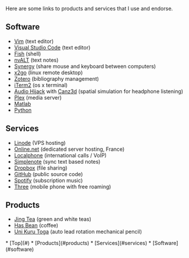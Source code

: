 <div class="content" markdown="1">

Here are some links to products and services that I use and endorse.

## <a name="software"></a>Software

* [Vim](http://www.vim.org/) (text editor)
* [Visual Studio Code](https://code.visualstudio.com/) (text editor)
* [Fish](https://fishshell.com/) (shell)
* [nvALT](http://brettterpstra.com/projects/nvalt/) (text notes)
* [Synergy](http://synergy-project.org/) (share mouse and keyboard between computers)
* [x2go](http://wiki.x2go.org/doku.php) (linux remote desktop)
* [Zotero](https://www.zotero.org/) (bibliography management)
* [iTerm2](http://iterm2.com/) (os x terminal)
* [Audio Hijack](https://www.rogueamoeba.com/audiohijackpro/) with [Canz3d](http://www.midnightwalrus.com/Canz3D/) (spatial simulation for headphone listening)
* [Plex](https://plex.tv/) (media server)
* [Matlab](http://www.mathworks.co.uk/products/matlab/index.html) 
* [Python](https://store.continuum.io/cshop/anaconda/)

## <a name="services"></a>Services

* [Linode](http://www.linode.com/) (VPS hosting)
* [Online.net](http://www.online.net) (dedicated server hosting, France)
* [Localphone](http://www.localphone.com) (international calls / VoIP)
* [Simplenote](http://simplenote.com/) (sync text based notes)
* [Dropbox](http://www.dropbox.com/) (file sharing)
* [GitHub](https://github.com/) (public source code)
* [Spotify](https://www.spotify.com/uk/) (subscription music)
* [Three](http://www.three.co.uk/) (mobile phone with free roaming)

## <a name="products"></a>Products

* [Jing Tea](https://jingtea.com/) (green and white teas)
* [Has Bean](http://www.hasbean.co.uk/) (coffee)
* [Uni Kuru Toga](http://www.jetpens.com/Uni-Kuru-Toga-Roulette-Model-Auto-Lead-Rotation-Mechanical-Pencil-0.5-mm-Gun-Metallic-Body/pd/6547) (auto lead rotation mechanical pencil)






</div>

<div id="subcontent" markdown="1">
<div class="menublock" markdown="1">
* [Top](#)
* [Products](#products)
* [Services](#services)
* [Software](#software)
</div>
</div>

<!-- vim: set ts=2 sw=2 ft=mkd :-->
